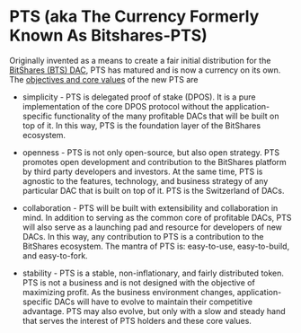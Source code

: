 PTS (aka The Currency Formerly Known As Bitshares-PTS)
======================================================

Originally invented as a means to create a fair initial distribution for the
[BitShares (BTS) DAC](https://dacsunlimited.com/), PTS has matured and is now a
currency on its own. The [objectives and core values](http://pts.cubeconnex.com/index.php?topic=9.0)
of the new PTS are

* simplicity - PTS is delegated proof of stake (DPOS). It is a pure
  implementation of the core DPOS protocol without the application-specific
  functionality of the many profitable DACs that will be built on top of it. In
  this way, PTS is the foundation layer of the BitShares ecosystem.

* openness - PTS is not only open-source, but also open strategy. PTS
  promotes open development and contribution to the BitShares platform by third
  party developers and investors. At the same time, PTS is agnostic to the
  features, technology, and business strategy of any particular DAC that is
  built on top of it. PTS is the Switzerland of DACs.

* collaboration - PTS will be built with extensibility and collaboration in
  mind. In addition to serving as the common core of profitable DACs, PTS will
  also serve as a launching pad and resource for developers of new DACs. In this
  way, any contribution to PTS is a contribution to the BitShares ecosystem. The
  mantra of PTS is: easy-to-use, easy-to-build, and easy-to-fork.

* stability - PTS is a stable, non-inflationary, and fairly distributed token.
  PTS is not a business and is not designed with the objective of maximizing
  profit. As the business environment changes, application-specific DACs will
  have to evolve to maintain their competitive advantage. PTS may also evolve,
  but only with a slow and steady hand that serves the interest of PTS holders
  and these core values.
